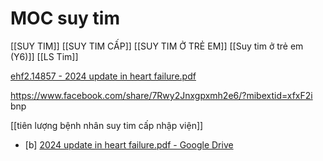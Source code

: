 # MOC suy tim

[[SUY TIM]]
[[SUY TIM CẤP]]
[[SUY TIM Ở TRẺ EM]]
[[Suy tim ở trẻ em (Y6)]]
[[LS Tim]]


[ehf2.14857 - 2024 update in heart failure.pdf](<file:///G:\My Drive\Suy tim\ehf2.14857 - 2024 update in heart failure.pdf>)

https://www.facebook.com/share/7Rwy2Jnxgpxmh2e6/?mibextid=xfxF2i bnp


[[tiên lượng bệnh nhân suy tim cấp nhập viện]]

- [b] [2024 update in heart failure.pdf - Google Drive](https://drive.google.com/file/d/1Rstc_r_6l5-UW_gdytyX5t4LED0HTOQW/view)

